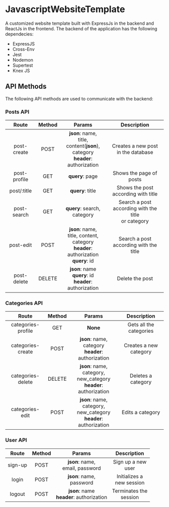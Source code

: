 # JavascriptWebsiteTemplate
A customized website template built with ExpressJs in the backend and ReactJs in the frontend. The backend of the application has the following dependecies:

- ExpressJS
- Cross-Env
- Jest
- Nodemon
- Supertest
- Knex JS

## API Methods
The following API methods are used to communicate with the backend:

### Posts API
| **Route** | **Method** |  **Params**  | **Description** |
|    :-:    |     :-:    |      :-:     |       :-:       |
| post-create|    POST   |**json**: name,</br>title, content(**json**),</br>category</br>**header**: authorization| Creates a new post </br> in the database|
| post-profile|   GET    |**query**: page | Shows the page of posts|
| post/:title  |   GET    |**query**: title| Shows the post according with title|
| post-search |   GET    |**query**: search,</br>category| Search a post </br> according with the title</br>or category|
| post-edit |    POST    |**json**: name,</br> title, content,</br>category</br>**header**: authorization</br>**query**: id| Search a post </br> according with the title|
| post-delete |  DELETE  |**json**: name</br>**query**: id</br>**header**: authorization| Delete the post |

### Categories API
| **Route** | **Method** |  **Params**  | **Description** |
|    :-:    |     :-:    |      :-:     |       :-:       |
| categories-profile |   GET  |  **None**  | Gets all the categories |
| categories-create  |  POST  |  **json**: name,</br> category</br>**header**: authorization| Creates a new category|
| categories-delete  |  DELETE  |  **json**: name,</br> category, new_category</br>**header**: authorization| Deletes a category|
| categories-edit  |  POST  |  **json**: name,</br> category, new_category</br>**header**: authorization| Edits a category|

### User API
| **Route** | **Method** |  **Params**  | **Description** |
|    :-:    |     :-:    |      :-:     |       :-:       |
|  sign-up  |    POST    | **json**: name,</br> email, password| Sign up a new </br> user|
|   login   |    POST    |**json**: name,</br> password| Initializes a </br> new session|
|   logout  |    POST    |**json**: name</br>**header**: authorization | Terminates the </br> session|
